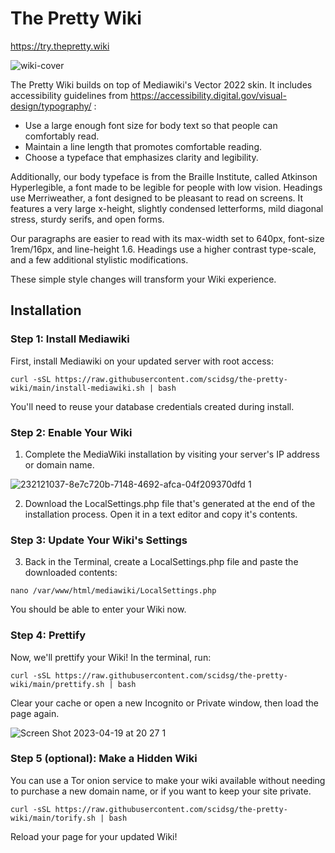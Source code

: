 # The Pretty Wiki

https://try.thepretty.wiki

![wiki-cover](https://user-images.githubusercontent.com/28545431/233519478-b4f54f36-d79d-4874-a345-0c0715eaccc2.png)

The Pretty Wiki builds on top of Mediawiki's Vector 2022 skin. It includes accessibility guidelines from https://accessibility.digital.gov/visual-design/typography/ :

- Use a large enough font size for body text so that people can comfortably read. 
- Maintain a line length that promotes comfortable reading.
- Choose a typeface that emphasizes clarity and legibility.

Additionally, our body typeface is from the Braille Institute, called Atkinson Hyperlegible, a font made to be legible for people with low vision. Headings use Merriweather, a font designed to be pleasant to read on screens. It features a very large x-height, slightly condensed letterforms, mild diagonal stress, sturdy serifs, and open forms.

Our paragraphs are easier to read with its max-width set to 640px, font-size 1rem/16px, and line-height 1.6. Headings use a higher contrast type-scale, and a few additional stylistic modifications. 

These simple style changes will transform your Wiki experience.

## Installation

### Step 1: Install Mediawiki
First, install Mediawiki on your updated server with root access:

```
curl -sSL https://raw.githubusercontent.com/scidsg/the-pretty-wiki/main/install-mediawiki.sh | bash
```

You'll need to reuse your database credentials created during install.

### Step 2: Enable Your Wiki
 1. Complete the MediaWiki installation by visiting your server's IP address or domain name.

![232121037-8e7c720b-7148-4692-afca-04f209370dfd 1](https://user-images.githubusercontent.com/28545431/232261159-43984bda-076e-46bf-ba7c-6ba3eece6c81.png)

 2. Download the LocalSettings.php file that's generated at the end of the installation process. Open it in a text editor and copy it's contents.
 
 ### Step 3: Update Your Wiki's Settings
 3. Back in the Terminal, create a LocalSettings.php file and paste the downloaded contents:
 
 ```
nano /var/www/html/mediawiki/LocalSettings.php 
 ```

You should be able to enter your Wiki now.

### Step 4: Prettify
Now, we'll prettify your Wiki! In the terminal, run:

```
curl -sSL https://raw.githubusercontent.com/scidsg/the-pretty-wiki/main/prettify.sh | bash
```

Clear your cache or open a new Incognito or Private window, then load the page again. 

![Screen Shot 2023-04-19 at 20 27 1](https://user-images.githubusercontent.com/28545431/233251029-3950ae39-9fcf-4537-939d-ebf0c9bc46b5.png)

### Step 5 (optional): Make a Hidden Wiki
You can use a Tor onion service to make your wiki available without needing to purchase a new domain name, or if you want to keep your site private.

```
curl -sSL https://raw.githubusercontent.com/scidsg/the-pretty-wiki/main/torify.sh | bash
```

Reload your page for your updated Wiki!

